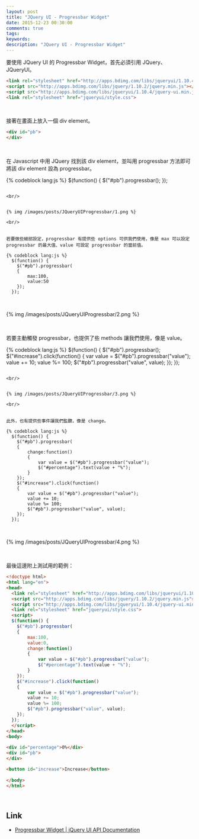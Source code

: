 ```yaml
---
layout: post
title: "JQuery UI - Progressbar Widget"
date: 2015-12-23 00:30:00
comments: true
tags: 
keywords: 
description: "JQuery UI - Progressbar Widget"
---
```


要使用 JQuery UI 的 Progressbar Widget，首先必須引用 JQuery、JQueryUI。  

<!-- More -->

```html
<link rel="stylesheet" href="http://apps.bdimg.com/libs/jqueryui/1.10.4/css/jquery-ui.min.css">
<script src="http://apps.bdimg.com/libs/jquery/1.10.2/jquery.min.js"></script>
<script src="http://apps.bdimg.com/libs/jqueryui/1.10.4/jquery-ui.min.js"></script>
<link rel="stylesheet" href="jqueryui/style.css">
```

<br/>


接著在畫面上放入一個 div element。   

```html
<div id="pb">
</div>
```

<br/>


在 Javascript 中用 JQuery 找到該 div element，並叫用 progressbar 方法即可將該 div element 設為 progressbar。  

{% codeblock lang:js %}
  $(function() {
    $("#pb").progressbar();
  });
```

<br/>


{% img /images/posts/JQueryUIProgressbar/1.png %}

<br/>


若要做些細部設定，progressbar 有提供些 options 可供我們使用，像是 max 可以設定 progressbar 的最大值、value 可設定 progressbar 的當前值。  

{% codeblock lang:js %}
  $(function() {
    $("#pb").progressbar(
    {
    	max:100,
        value:50
    });
  });
```

<br/>


{% img /images/posts/JQueryUIProgressbar/2.png %}

<br/>


若要主動觸發 progressbar，也提供了些 methods 讓我們使用，像是 value。 

{% codeblock lang:js %}
  $(function() {
    $("#pb").progressbar();
    $("#increase").click(function()
    {
    	var value = $("#pb").progressbar("value");
        value += 10;
        value %= 100;
        $("#pb").progressbar("value", value);
    });
  });
```

<br/>


{% img /images/posts/JQueryUIProgressbar/3.png %}

<br/>


此外，也有提供些事件讓我們監聽，像是 change。  

{% codeblock lang:js %}
  $(function() {
    $("#pb").progressbar(
    {
        change:function()
        {
            var value = $("#pb").progressbar("value");
        	$("#percentage").text(value + "%");
        }
    });
    $("#increase").click(function()
    {
    	var value = $("#pb").progressbar("value");
        value += 10;
        value %= 100;
        $("#pb").progressbar("value", value);
    });
  });
```

<br/>


{% img /images/posts/JQueryUIProgressbar/4.png %}

<br/>


最後這邊附上測試用的範例： 

```html
<!doctype html>
<html lang="en">
<head>
  <link rel="stylesheet" href="http://apps.bdimg.com/libs/jqueryui/1.10.4/css/jquery-ui.min.css">
  <script src="http://apps.bdimg.com/libs/jquery/1.10.2/jquery.min.js"></script>
  <script src="http://apps.bdimg.com/libs/jqueryui/1.10.4/jquery-ui.min.js"></script>
  <link rel="stylesheet" href="jqueryui/style.css">
  <script>
  $(function() {
    $("#pb").progressbar(
    {
    	max:100,
        value:0,
        change:function()
        {
            var value = $("#pb").progressbar("value");
        	$("#percentage").text(value + "%");
        }
    });
    $("#increase").click(function()
    {
    	var value = $("#pb").progressbar("value");
        value += 10;
        value %= 100;
        $("#pb").progressbar("value", value);
    });
  });
  </script>
</head>
<body>
 
<div id="percentage">0%</div>
<div id="pb">
</div>

<button id="increase">Increase</button>
 
</body>
</html>		
```

<br/>


Link
----
* [Progressbar Widget | jQuery UI API Documentation](http://api.jqueryui.com/progressbar/#method-value)

